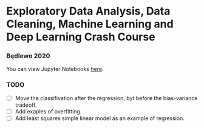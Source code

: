 # Exploratory Data Analysis, Data Cleaning, Machine Learning and Deep Learning Crash Course
### Będlewo 2020

You can view Jupyter Notebooks [here](https://nbviewer.jupyter.org/github/piojanu/Class_in_Bedlewo_2020/tree/master/).

### TODO
* [ ] Move the classifivation after the regression, byt before the bias-variance tradeoff.
* [ ] Add exaples of overfitting.
* [ ] Add least squares simple linear model as an example of regression.

